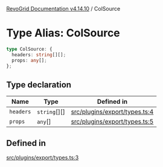 [RevoGrid Documentation v4.14.10](README.md) / ColSource

# Type Alias: ColSource

```ts
type ColSource: {
  headers: string[][];
  props: any[];
};
```

## Type declaration

| Name | Type | Defined in |
| ------ | ------ | ------ |
| `headers` | `string`[][] | [src/plugins/export/types.ts:4](https://github.com/revolist/revogrid/blob/f8d663f4e4ad146b94baf570f65efe48aaaeae09/src/plugins/export/types.ts#L4) |
| `props` | `any`[] | [src/plugins/export/types.ts:5](https://github.com/revolist/revogrid/blob/f8d663f4e4ad146b94baf570f65efe48aaaeae09/src/plugins/export/types.ts#L5) |

## Defined in

[src/plugins/export/types.ts:3](https://github.com/revolist/revogrid/blob/f8d663f4e4ad146b94baf570f65efe48aaaeae09/src/plugins/export/types.ts#L3)

